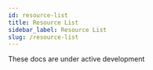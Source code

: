```yaml
---
id: resource-list
title: Resource List
sidebar_label: Resource List
slug: /resource-list
---
```


These docs are under active development
